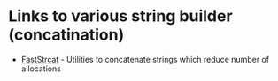 # Links to various string builder (concatination)
* [FastStrcat](https://github.com/jm4R/fast_strcat) - Utilities to concatenate strings which reduce number of allocations
